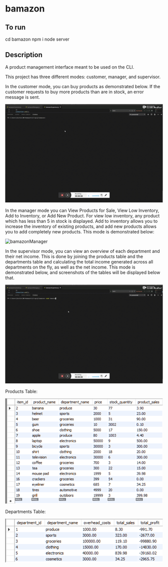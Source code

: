 # bamazon

## To run
cd bamazon
npm i
node server

## Description
A product management interface meant to be used on the CLI.

This project has three different modes: customer, manager, and supervisor.

In the customer mode, you can buy products as demonstrated below. If the customer requests to buy more products than are in stock, an error message is sent.

![bamazonCustomer](./demonstration/bamazonCustomer.gif)

In the manager mode you can View Products for Sale, View Low Inventory, Add to Inventory, or Add New Product. For view low inventory, any product which 
has less than 5 in stock is displayed. Add to inventory allows you to increase the inventory of existing products, and add new products allows you to add completely new products. This mode is demonstrated below:

![bamazonManager](./demonstration/bamazonManager.gif)

In the supervisor mode, you can view an overview of each department and their net income. This is done by joining the products table and the departments table and calculating the total income generated across all departments on the fly, as well as the net income. This mode is demonstrated below, and screenshots of the tables will be displayed below that.

![bamazonSupervisor](./demonstration/bamazonSupervisor.gif)

Products Table:

![productsTable](./demonstration/productsTable.PNG)

Departments Table:

![departmentsTable](./demonstration/departmentsTable.PNG)

